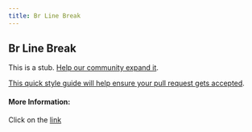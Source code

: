 ```yaml
---
title: Br Line Break
---
```


## Br Line Break

This is a stub. [Help our community expand it](https://github.com/freeCodeCamp/guide-articles/tree/master/articles/HTML/Elements/BR-Line-Break/index.md).

[This quick style guide will help ensure your pull request gets accepted](https://github.com/freeCodeCamp/guide-articles/blob/master/README.md).

<!-- The article goes here, in GitHub-flavored Markdown. Feel free to add YouTube videos, images, and CodePen/JSBin embeds  -->

#### More Information:
Click on the [link](https://www.google.co.in/url?sa=t&rct=j&q=&esrc=s&source=web&cd=13&cad=rja&uact=8&ved=0ahUKEwis-pOY2ovXAhWLOo8KHVHvD94QFgheMAw&url=https%3A%2F%2Fwww.w3schools.com%2Ftags%2Ftag_br.asp&usg=AOvVaw2BJ2fKtn64kTgQnd32nZZK)
<!-- Please add any articles you think might be helpful to read before writing the article -->


